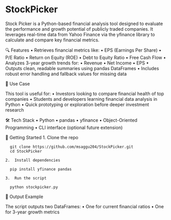 # StockPicker

Stock Picker is a Python-based financial analysis tool designed to evaluate the performance and growth potential of publicly traded companies. It leverages real-time data from Yahoo Finance via the yfinance library to calculate and compare key financial metrics.

🔍 Features
	•	Retrieves financial metrics like:
	•	EPS (Earnings Per Share)
	•	P/E Ratio
	•	Return on Equity (ROE)
	•	Debt to Equity Ratio
	•	Free Cash Flow
	•	Analyzes 3-year growth trends for:
	•	Revenue
	•	Net Income
	•	EPS
	•	Outputs clean, readable summaries using pandas DataFrames
	•	Includes robust error handling and fallback values for missing data

🧠 Use Case

This tool is useful for:
	•	Investors looking to compare financial health of top companies
	•	Students and developers learning financial data analysis in Python
	•	Quick prototyping or exploration before deeper investment research

🛠 Tech Stack
	•	Python
	•	pandas
	•	yfinance
	•	Object-Oriented Programming
	•	CLI interface (optional future extension)

 🚀 Getting Started
	1.	Clone the repo

      git clone https://github.com/msaggu204/StockPicker.git
      cd StockPicker

	2.	Install dependencies

      pip install yfinance pandas

	3.	Run the script

      python stockpicker.py


  📂 Output Example
  
  The script outputs two DataFrames:
  	•	One for current financial ratios
  	•	One for 3-year growth metrics
